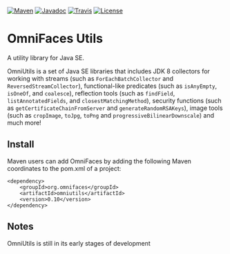 [![Maven](https://img.shields.io/maven-metadata/v/http/central.maven.org/maven2/org/omnifaces/omniutils/maven-metadata.xml.svg)](http://central.maven.org/maven2/org/omnifaces/omniutils/)
[![Javadoc](http://javadoc.io/badge/org.omnifaces/omniutils.svg)](http://javadoc.io/doc/org.omnifaces/omniutils) 
[![Travis](https://travis-ci.org/omnifaces/omniutils.svg?branch=develop)](https://travis-ci.org/omnifaces/omniutils)
[![License](http://img.shields.io/:license-apache-blue.svg)](http://www.apache.org/licenses/LICENSE-2.0.html)

OmniFaces Utils
=================

A utility library for Java SE.

OmniUtils is a set of Java SE libraries that includes JDK 8 collectors for working with streams (such as `ForEachBatchCollector` and `ReversedStreamCollector`), functional-like predicates (such as `isAnyEmpty`, `isOneOf`, and `coalesce`), reflection tools (such as `findField`, `listAnnotatedFields`, and `closestMatchingMethod`), security functions (such as `getCertificateChainFromServer` and `generateRandomRSAKeys`), image tools (such as `cropImage`, `toJpg`, `toPng` and `progressiveBilinearDownscale`) and much more!

## Install ##

Maven users can add OmniFaces by adding the following Maven coordinates to the pom.xml of a project:

```
<dependency>
    <groupId>org.omnifaces</groupId>
    <artifactId>omniutils</artifactId>
    <version>0.10</version>
</dependency>
```

## Notes ##

OmniUtils is still in its early stages of development

